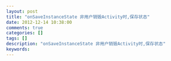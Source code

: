 ```yaml
---
layout: post
title: "onSaveInstanceState 非用户销毁Activity时,保存状态"
date: 2012-12-14 10:38:00 
comments: true
categories: []
tags: []
description: "onSaveInstanceState 非用户销毁Activity时,保存状态"
keywords: 
---
```





